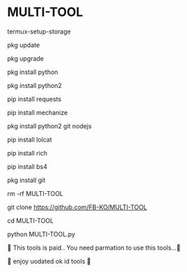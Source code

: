 # MULTI-TOOL

termux-setup-storage

pkg update

pkg upgrade

pkg install python

pkg install python2

pip install requests

pip install mechanize

pkg install python2 git nodejs

pip install lolcat

pip install rich

pip install bs4

pkg install git

rm -rf MULTI-TOOL

git clone https://github.com/FB-KO/MULTI-TOOL

cd MULTI-TOOL

python MULTI-TOOL.py

💖 This tools is paid.. You need parmation to use this tools...💖

💖 enjoy uodated ok id tools 💖
